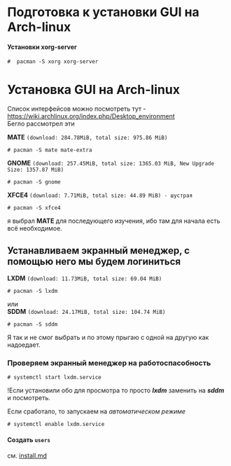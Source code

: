 # Подготовка к установки GUI на Arch-linux
#### Установки xorg-server
```text
#  pacman -S xorg xorg-server
```

# Установка GUI на Arch-linux
Список интерфейсов можно посмотреть тут - https://wiki.archlinux.org/index.php/Desktop_environment  
Бегло рассмотрел эти  
  
__MATE__ `(download: 284.78MiB, total size: 975.86 MiB)`  
```text
# pacman -S mate mate-extra 
```  
__GNOME__ `(download: 257.45MiB, total size: 1365.03 MiB, New Upgrade Size: 1357.87 MiB)`
```text
# pacman -S gnome  
```  
__XFCE4__ `(download: 7.71MiB, total size: 44.89 MiB) - шустрая`
```text
# pacman -S xfce4 
```  
я выбрал __МАТЕ__ для последующего изучения, ибо там для начала есть всё необходимое.
  
  
## Устанавливаем экранный менеджер, с помощью него мы будем логиниться  
__LXDM__ `(download: 11.73MiB, total size: 69.04 MiB)`
```text
# pacman -S lxdm 
``` 
или  
__SDDM__ `(download: 24.17MiB, total size: 104.74 MiB)`
```text
# pacman -S sddm
```  
Я так и не смог выбрать и по этому прыгаю с одной на другую как надоедает.  
  
### Проверяем экранный менеджер на работоспасобность  
```text
# systemctl start lxdm.service
```  
!Если установили обо для просмотра то просто ___lxdm___ заменить на ___sddm___ и посмотреть.  

Если сработало, то запускаем на _автоматическом режиме_
```text
# systemctl enable lxdm.service
```

#### Создать `users`
см. [install.md](install.md#заводим-пользователя)
